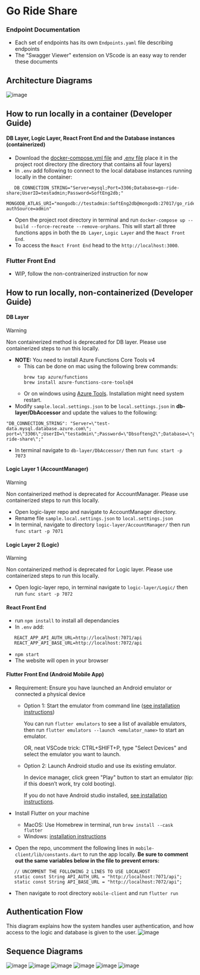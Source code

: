 # Go Ride Share

### Endpoint Documentation
- Each set of endpoints has its own `Endpoints.yaml` file describing endpoints
- The "Swagger Viewer" extension on VScode is an easy way to render these documents

## Architecture Diagrams
![image](../diagrams/Cloud_Architecture.png)

## How to run locally in a container (Developer Guide)
#### DB Layer, Logic Layer, React Front End and the Database instances (containerized)
- Download the [docker-compose.yml file](https://github.com/Go-Ride-Share/.github/blob/main/docker-compose.yml) and [.env file](https://github.com/Go-Ride-Share/.github/blob/main/.env) place it in the project root directory (the directory that contains all four layers)
- In `.env` add following to connect to the local database instances running locally in the container:
```
   DB_CONNECTION_STRING="Server=mysql;Port=3306;Database=go-ride-share;UserID=testadmin;Password=SoftEng2db;"
   MONGODB_ATLAS_URI="mongodb://testadmin:SoftEng2db@mongodb:27017/go_ride_share_db?authSource=admin"
```
- Open the project root directory in terminal and run `docker-compose up --build --force-recreate --remove-orphans`. This will start all three functions apps in both the `Db Layer`, `Logic Layer` and the `React Front End`.
- To access the `React Front End` head to the `http://localhost:3000`.

### Flutter Front End
- WIP, follow the non-contrainerized instruction for now
  
## How to run locally, non-containerized (Developer Guide)

#### DB Layer
> [!WARNING]  
> Non containerized method is deprecated for DB layer. Please use containerized steps to run this locally.
- **NOTE:** You need to install Azure Functions Core Tools v4
   - This can be done on mac using the following brew commands:
     ```
     brew tap azure/functions
     brew install azure-functions-core-tools@4
     ```
   - Or on windows using [Azure Tools](https://learn.microsoft.com/en-us/azure/azure-functions/functions-run-local?tabs=windows%2Cisolated-process%2Cnode-v4%2Cpython-v2%2Chttp-trigger%2Ccontainer-apps&pivots=programming-language-csharp#install-the-azure-functions-core-tools:~:text=quickstart%20article.-,Install%20the%20Azure%20Functions%20Core%20Tools,-The%20recommended%20way). Installation might need system restart.
- Modify `sample.local.settings.json` to be `local.settings.json` in **db-layer/DbAccessor** and update the values to the following:
```
"DB_CONNECTION_STRING": "Server=\"test-data.mysql.database.azure.com\"; port=\"3306\";UserID=\"testadmin\";Password=\"Dbsofteng2\";Database=\"go-ride-share\";"
```
-  In terminal navigate to `db-layer/DbAccessor/` then run `func start -p 7073`

#### Logic Layer 1 (AccountManager)
> [!WARNING]  
> Non containerized method is deprecated for AccountManager. Please use containerized steps to run this locally.
- Open logic-layer repo and navigate to AccountManager directory.
- Rename file `sample.local.settings.json` to `local.settings.json`
- In terminal, navigate to directory `logic-layer/AccountManager/` then run `func start -p 7071`

#### Logic Layer 2 (Logic)
> [!WARNING]  
> Non containerized method is deprecated for Logic layer. Please use containerized steps to run this locally.
- Open logic-layer repo, in terminal navigate to  `logic-layer/Logic/` then run `func start -p 7072`

#### React Front End
- run `npm install` to install all dependancies
- In `.env` add:
```
   REACT_APP_API_AUTH_URL=http://localhost:7071/api
   REACT_APP_API_BASE_URL=http://localhost:7072/api
```
- `npm start`
- The website will open in your browser

#### Flutter Front End (Android Mobile App)
- Requirement: Ensure you have launched an Android emulator or connected a physical device
   - Option 1: Start the emulator from command line ([see installation instructions](https://developer.android.com/studio/run/emulator-commandline)) 

      You can run `flutter emulators` to see a list of available emulators, then run `flutter emulators --launch <emulator_name>` to start an emulator.

      OR, neat VSCode trick: CTRL+SHIFT+P, type "Select Devices" and select the emulator you want to launch.   
      
   - Option 2: Launch Android studio and use its existing emulator. 
    
      In device manager, click green "Play" button to start an emulator (tip: if this doesn’t work, try cold booting).

      If you do not have Android studio installed, [see installation instructions](https://developer.android.com/studio).

- Install Flutter on your machine
   - MacOS: Use Homebrew in terminal, run `brew install --cask flutter`
   - Windows: [installation instructions](https://docs.flutter.dev/get-started/install/windows/mobile#install-the-flutter-sdk)

- Open the repo, uncomment the following lines in `mobile-client/lib/constants.dart` to run the app locally. **Be sure to comment out the same variables below in the file to prevent errors:**
```
   // UNCOMMENT THE FOLLOWING 2 LINES TO USE LOCALHOST
   static const String API_AUTH_URL = "http://localhost:7071/api";
   static const String API_BASE_URL = "http://localhost:7072/api";
```
 - Then navigate to root directory `mobile-client` and run `flutter run`

## Authentication Flow
This diagram explains how the system handles user authentication, and how access to the logic and database is given to the user.
![image](../diagrams/UserAuthenticationFlow.png)

## Sequence Diagrams
![image](../diagrams/Signup-user.png)
![image](../diagrams/Login-user.png)
![image](../diagrams/Get-user.png)
![image](../diagrams/Edit-user.png)
![image](../diagrams/Create-Update-Post.png)
![image](../diagrams/Get-Posts.png)
